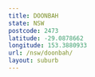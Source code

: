 ```yaml
---
title: DOONBAH
state: NSW
postcode: 2473
latitude: -29.0878662
longitude: 153.3880933
url: /nsw/doonbah/
layout: suburb
---
```

